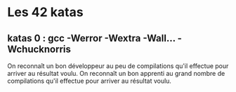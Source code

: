 # Les 42 katas

## katas 0 : gcc -Werror -Wextra -Wall... -Wchucknorris

On reconnaît un bon développeur au peu de compilations qu'il effectue pour arriver au résultat voulu. 
On reconnaît un bon apprenti au grand nombre de compilations qu'il effectue pour arriver au résultat voulu.

